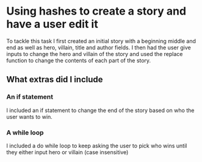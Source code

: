 # Using hashes to create a story and have a user edit it

To tackle this task I first created an initial story with a beginning middle
and end as well as hero, villain, title and author fields. I then had the user
give inputs to change the hero and villain of the story and used the replace function
to change the contents of each part of the story.

## What extras did I include
### An if statement
I included an if statement to change the end of the story based
on who the user wants to win.
### A while loop
I included a do while loop to keep asking the user to pick who wins until they 
either input hero or villain (case insensitive)
